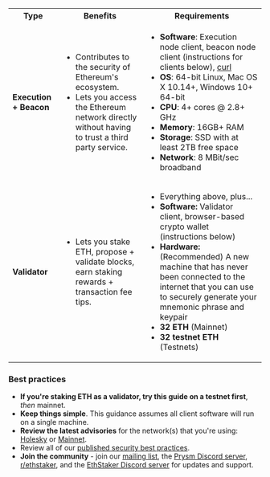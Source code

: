 <table>
    <tbody>
      <tr>
          <th style={{minWidth: 180 + 'px'}}>Type</th> 
          <th>Benefits</th>
          <th>Requirements</th>
      </tr>
      <tr>
        <td><strong>Execution + Beacon</strong></td>
        <td>
        <ul> 
          <li>Contributes to the security of Ethereum's ecosystem.</li>    
          <li>Lets you access the Ethereum network directly without having to trust a third party service.</li> 
        </ul> 
        </td>
        <td>
          <ul> 
            <li><strong>Software</strong>: Execution node client, beacon node client (instructions for clients below), <a href='https://curl.se/download.html'>curl</a></li>
            <li><strong>OS</strong>: 64-bit Linux, Mac OS X 10.14+, Windows 10+ 64-bit</li>   
            <li><strong>CPU</strong>: 4+ cores @ 2.8+ GHz</li> 
            <li><strong>Memory</strong>: 16GB+ RAM</li> 
            <li><strong>Storage</strong>: SSD with at least 2TB free space</li> 
            <li><strong>Network</strong>: 8 MBit/sec broadband</li> 
          </ul> 
        </td>
      </tr> 
      <tr>
          <td><strong>Validator</strong></td>
          <td>
          <ul>
            <li>Lets you stake ETH, propose + validate blocks, earn staking rewards + transaction fee tips.</li>
          </ul>
          </td>
          <td>
            <ul> 
              <li>Everything above, plus...</li>    
              <li><strong>Software:</strong> Validator client, browser-based crypto wallet (instructions below)</li>   
              <li><strong>Hardware:</strong> (Recommended) A new machine that has never been connected to the internet that you can use to securely generate your mnemonic phrase and keypair</li>     
              <li><strong>32 ETH</strong> (Mainnet)</li>
              <li><strong>32 testnet ETH</strong> (Testnets)</li> 
            </ul> 
          </td>
      </tr>
    </tbody>
</table>

<div className='hidden-in-mergeprep-guide'>

### Best practices

- **If you're staking ETH as a validator, try this guide on a testnet first**, *then* mainnet.
- **Keep things simple**. This guidance assumes all client software will run on a single machine.
- **Review the latest advisories** for the network(s) that you're using: [Holesky](https://holesky.launchpad.ethereum.org/en/) or [Mainnet](https://launchpad.ethereum.org/en/).
- Review all of our [published security best practices](/docs/security-best-practices).
- **Join the community** - join our [mailing list](https://groups.google.com/g/prysm-dev), the [Prysm Discord server](https://discord.gg/prysmaticlabs), [r/ethstaker](https://www.reddit.com/r/ethstaker/), and the [EthStaker Discord server](https://discord.gg/ethstaker) for updates and support.

</div>

